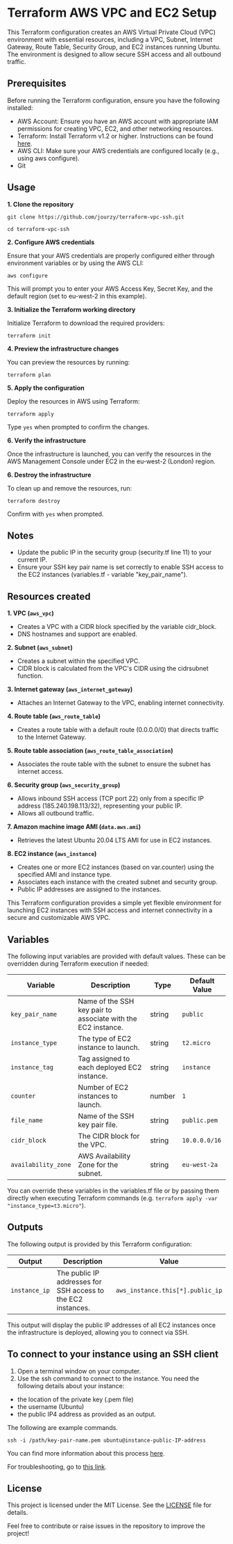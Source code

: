 # Terraform AWS VPC and EC2 Setup

This Terraform configuration creates an AWS Virtual Private Cloud (VPC) environment with essential resources, including a VPC, Subnet, Internet Gateway, Route Table, Security Group, and EC2 instances running Ubuntu. The environment is designed to allow secure SSH access and all outbound traffic.


## Prerequisites

Before running the Terraform configuration, ensure you have the following installed:

- AWS Account: Ensure you have an AWS account with appropriate IAM permissions for creating VPC, EC2, and other networking resources.
- Terraform: Install Terraform v1.2 or higher. Instructions can be found [here](https://developer.hashicorp.com/terraform/tutorials/aws-get-started/install-cli).
- AWS CLI: Make sure your AWS credentials are configured locally (e.g., using aws configure).
- Git


## Usage

**1. Clone the repository**

```git clone https://github.com/jourzy/terraform-vpc-ssh.git```

```cd terraform-vpc-ssh```

**2. Configure AWS credentials**

Ensure that your AWS credentials are properly configured either through environment variables or by using the AWS CLI:

```aws configure```

This will prompt you to enter your AWS Access Key, Secret Key, and the default region (set to eu-west-2 in this example).

**3. Initialize the Terraform working directory**

Initialize Terraform to download the required providers:

```terraform init```

**4. Preview the infrastructure changes**

You can preview the resources by running:

```terraform plan```

**5. Apply the configuration**

Deploy the resources in AWS using Terraform:

```terraform apply```

Type ```yes``` when prompted to confirm the changes.

**6. Verify the infrastructure**

Once the infrastructure is launched, you can verify the resources in the AWS Management Console under EC2 in the eu-west-2 (London) region. 

**6. Destroy the infrastructure**

To clean up and remove the resources, run:

```terraform destroy```

Confirm with ```yes``` when prompted.


## Notes

- Update the public IP in the security group (security.tf line 11) to your current IP.
- Ensure your SSH key pair name is set correctly to enable SSH access to the EC2 instances (variables.tf - variable "key_pair_name").


## Resources created

**1. VPC (```aws_vpc```)**
- Creates a VPC with a CIDR block specified by the variable cidr_block.
- DNS hostnames and support are enabled.

**2. Subnet (```aws_subnet```)**
- Creates a subnet within the specified VPC.
- CIDR block is calculated from the VPC's CIDR using the cidrsubnet function.

**3. Internet gateway (```aws_internet_gateway```)**
- Attaches an Internet Gateway to the VPC, enabling internet connectivity.

**4. Route table (```aws_route_table```)**
- Creates a route table with a default route (0.0.0.0/0) that directs traffic to the Internet Gateway.

**5. Route table association (```aws_route_table_association```)**
- Associates the route table with the subnet to ensure the subnet has internet access.

**6. Security group (```aws_security_group```)**
- Allows inbound SSH access (TCP port 22) only from a specific IP address (185.240.198.113/32), representing your public IP.
- Allows all outbound traffic.

**7. Amazon machine image AMI (```data.aws.ami```)**
- Retrieves the latest Ubuntu 20.04 LTS AMI for use in EC2 instances.

**8. EC2 instance (```aws_instance```)**

- Creates one or more EC2 instances (based on var.counter) using the specified AMI and instance type.
- Associates each instance with the created subnet and security group.
- Public IP addresses are assigned to the instances.


This Terraform configuration provides a simple yet flexible environment for launching EC2 instances with SSH access and internet connectivity in a secure and customizable AWS VPC.


## Variables

The following input variables are provided with default values. These can be overridden during Terraform execution if needed:

|Variable|	Description|	Type|	Default Value|
|----------|----------|----------|----------|
|```key_pair_name```|	Name of the SSH key pair to associate with the EC2 instance.|	string|	```public```|
|```instance_type```	|The type of EC2 instance to launch.	|string	|```t2.micro```|
|```instance_tag```	|Tag assigned to each deployed EC2 instance.	|string	|```instance```|
|```counter```	|Number of EC2 instances to launch.	|number	|```1```|
|```file_name```	|Name of the SSH key pair file.	|string	|```public.pem```|
|```cidr_block```	|The CIDR block for the VPC.	|string	|```10.0.0.0/16```|
|```availability_zone```	|AWS Availability Zone for the subnet.	|string	|```eu-west-2a```|

You can override these variables in the variables.tf file or by passing them directly when executing Terraform commands (e.g. ```terraform apply -var "instance_type=t3.micro"```).


## Outputs

The following output is provided by this Terraform configuration:

|Output	|Description	|Value|
|----------|----------|----------|
|```instance_ip```	|The public IP addresses for SSH access to the EC2 instances.	|```aws_instance.this[*].public_ip```|

This output will display the public IP addresses of all EC2 instances once the infrastructure is deployed, allowing you to connect via SSH.


## To connect to your instance using an SSH client

1. Open a terminal window on your computer.
2. Use the ssh command to connect to the instance. You need the following details about your instance:
- the location of the private key (.pem file)
- the username (Ubuntu)
- the public IP4 address as provided as an output. 

The following are example commands.

```ssh -i /path/key-pair-name.pem ubuntu@instance-public-IP-address```

You can find more information about this process [here](https://docs.aws.amazon.com/AWSEC2/latest/UserGuide/connect-linux-inst-ssh.html).

For troubleshooting, go to [this link](https://docs.aws.amazon.com/AWSEC2/latest/UserGuide/TroubleshootingInstancesConnecting.html).


## License

This project is licensed under the MIT License. See the [LICENSE](https://opensource.org/license/MIT) file for details.



Feel free to contribute or raise issues in the repository to improve the project!
